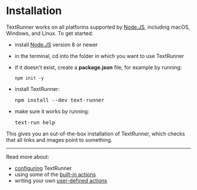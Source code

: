 # Installation

TextRunner works on all platforms supported by [Node.JS](https://nodejs.org),
including macOS, Windows, and Linux. To get started:

- install [Node.JS](https://nodejs.org) version 8 or newer
- in the terminal, cd into the folder in which you want to use TextRunner
- if it doesn't exist, create a **package.json** file, for example by running:

  ```
  npm init -y
  ```

- install TextRunner:

  <pre textrun="npm/install" dir="../text-runner">
  npm install --dev text-runner
  </pre>

* make sure it works by running:

  <pre textrun="shell/exec">
  text-run help
  </pre>

This gives you an out-of-the-box installation of TextRunner, which checks that
all links and images point to something.

<hr>

Read more about:

- [configuring](configuration.md) TextRunner
- using some of the [built-in actions](built-in-actions.md)
- writing your own [user-defined actions](user-defined-actions.md)
